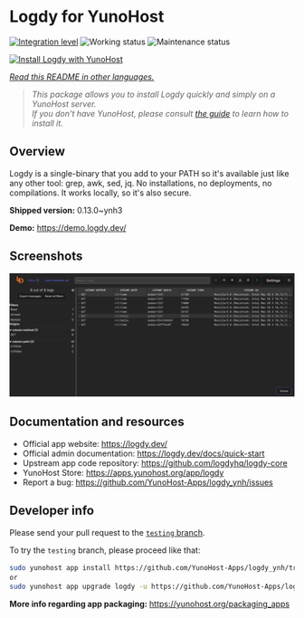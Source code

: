 <!--
N.B.: This README was automatically generated by <https://github.com/YunoHost/apps/tree/master/tools/readme_generator>
It shall NOT be edited by hand.
-->

# Logdy for YunoHost

[![Integration level](https://dash.yunohost.org/integration/logdy.svg)](https://ci-apps.yunohost.org/ci/apps/logdy/) ![Working status](https://ci-apps.yunohost.org/ci/badges/logdy.status.svg) ![Maintenance status](https://ci-apps.yunohost.org/ci/badges/logdy.maintain.svg)

[![Install Logdy with YunoHost](https://install-app.yunohost.org/install-with-yunohost.svg)](https://install-app.yunohost.org/?app=logdy)

*[Read this README in other languages.](./ALL_README.md)*

> *This package allows you to install Logdy quickly and simply on a YunoHost server.*  
> *If you don't have YunoHost, please consult [the guide](https://yunohost.org/install) to learn how to install it.*

## Overview

Logdy is a single-binary that you add to your PATH so it's available just like any other tool: grep, awk, sed, jq. No installations, no deployments, no compilations. It works locally, so it's also secure.

**Shipped version:** 0.13.0~ynh3

**Demo:** <https://demo.logdy.dev/>

## Screenshots

![Screenshot of Logdy](./doc/screenshots/screenshot.png)

## Documentation and resources

- Official app website: <https://logdy.dev/>
- Official admin documentation: <https://logdy.dev/docs/quick-start>
- Upstream app code repository: <https://github.com/logdyhq/logdy-core>
- YunoHost Store: <https://apps.yunohost.org/app/logdy>
- Report a bug: <https://github.com/YunoHost-Apps/logdy_ynh/issues>

## Developer info

Please send your pull request to the [`testing` branch](https://github.com/YunoHost-Apps/logdy_ynh/tree/testing).

To try the `testing` branch, please proceed like that:

```bash
sudo yunohost app install https://github.com/YunoHost-Apps/logdy_ynh/tree/testing --debug
or
sudo yunohost app upgrade logdy -u https://github.com/YunoHost-Apps/logdy_ynh/tree/testing --debug
```

**More info regarding app packaging:** <https://yunohost.org/packaging_apps>
